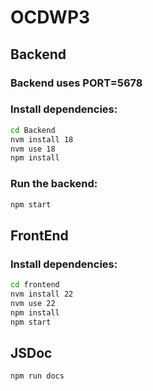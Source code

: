 # OCDWP3
## Backend
### Backend uses PORT=5678
### Install dependencies:
```zsh
cd Backend
nvm install 18
nvm use 18
npm install
```
### Run the backend:
```zsh
npm start
```
## FrontEnd
### Install dependencies:
```zsh
cd frontend
nvm install 22
nvm use 22
npm install
npm start
```
## JSDoc
```zsh
npm run docs
```
